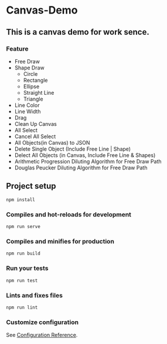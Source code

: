 # Canvas-Demo
## This is a canvas demo for work sence. 
### Feature
* Free Draw
* Shape Draw
  * Circle
  * Rectangle
  * Ellipse
  * Straight Line
  * Triangle
* Line Color
* Line Width
* Drag
* Clean Up Canvas
* All Select
* Cancel All Select
* All Objects(in Canvas) to JSON
* Delete Single Object (Include Free Line | Shape)
* Delect All Objects (in Canvas, Include Free Line & Shapes)
* Arithmetic Progression Diluting Algorithm for Free Draw Path
* Douglas Peucker Diluting Algorithm for Free Draw Path


## Project setup
```
npm install
```

### Compiles and hot-reloads for development
```
npm run serve
```

### Compiles and minifies for production
```
npm run build
```

### Run your tests
```
npm run test
```

### Lints and fixes files
```
npm run lint
```

### Customize configuration
See [Configuration Reference](https://cli.vuejs.org/config/).
